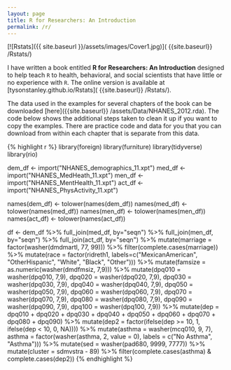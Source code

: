 ```yaml
---
layout: page
title: R for Researchers: An Introduction
permalink: /r/
---
```


[![Rstats]({{ site.baseurl }}/assets/images/Cover1.jpg)]( {{site.baseurl}} /Rstats/)

I have written a book entitled **R for Researchers: An Introduction** designed to help teach `R` to health, behavioral, and social scientists that have little or no experience with `R`. The online version is available at [tysonstanley.github.io/Rstats]( {{site.baseurl}} /Rstats/).

The data used in the examples for several chapters of the book can be downloaded [here]({{site.baseurl}} /assets/Data/NHANES_2012.rda). The code below shows the additional steps taken to clean it up if you want to copy the examples. There are practice code and data for you that you can download from within each chapter that is separate from this data.


{% highlight r %}
library(foreign)
library(furniture)
library(tidyverse)
library(rio)

dem_df <- import("NHANES_demographics_11.xpt")
med_df <- import("NHANES_MedHeath_11.xpt")
men_df <- import("NHANES_MentHealth_11.xpt")
act_df <- import("NHANES_PhysActivity_11.xpt")

names(dem_df) <- tolower(names(dem_df))
names(med_df) <- tolower(names(med_df))
names(men_df) <- tolower(names(men_df))
names(act_df) <- tolower(names(act_df))

df <- dem_df %>%
  full_join(med_df, by="seqn") %>%
  full_join(men_df, by="seqn") %>%
  full_join(act_df, by="seqn") %>%
  mutate(marriage = factor(washer(dmdmartl, 77, 99))) %>%
  filter(complete.cases(marriage)) %>%
  mutate(race = factor(ridreth1, 
                       labels=c("MexicanAmerican", "OtherHispanic", 
                                "White", "Black", "Other"))) %>%
  mutate(famsize = as.numeric(washer(dmdfmsiz, 7,9))) %>%
  mutate(dpq010 = washer(dpq010, 7,9),
         dpq020 = washer(dpq020, 7,9),
         dpq030 = washer(dpq030, 7,9),
         dpq040 = washer(dpq040, 7,9),
         dpq050 = washer(dpq050, 7,9),
         dpq060 = washer(dpq060, 7,9),
         dpq070 = washer(dpq070, 7,9),
         dpq080 = washer(dpq080, 7,9),
         dpq090 = washer(dpq090, 7,9),
         dpq100 = washer(dpq100, 7,9)) %>%
  mutate(dep = dpq010 + dpq020 + dpq030 + dpq040 + dpq050 +
               dpq060 + dpq070 + dpq080 + dpq090) %>%
  mutate(dep2 = factor(ifelse(dep >= 10, 1,
                       ifelse(dep < 10, 0, NA)))) %>%
  mutate(asthma = washer(mcq010, 9, 7),
         asthma = factor(washer(asthma, 2, value = 0),
                         labels = c("No Asthma", "Asthma"))) %>%
  mutate(sed = washer(pad680, 9999, 7777)) %>%
  mutate(cluster = sdmvstra - 89) %>%
  filter(complete.cases(asthma) & complete.cases(dep2)) 
{% endhighlight %}



